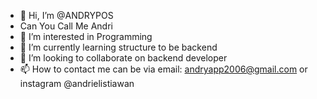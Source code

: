 - 👋 Hi, I’m @ANDRYPOS
- Can You Call Me Andri
- 👀 I’m interested in Programming
- 🌱 I’m currently learning structure to be backend
- 💞️ I’m looking to collaborate on backend developer
- 📫 How to contact me can be via email: andryapp2006@gmail.com or instagram @andrielistiawan

<!---
ANDRYPOS/ANDRYPOS is a ✨ special ✨ repository because its `README.md` (this file) appears on your GitHub profile.
You can click the Preview link to take a look at your changes.
--->
